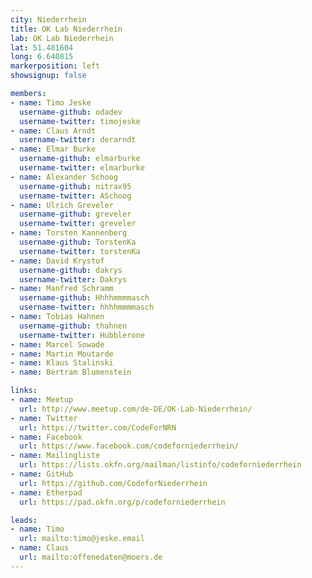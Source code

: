 ```yaml
---
city: Niederrhein
title: OK Lab Niederrhein
lab: OK Lab Niederrhein
lat: 51.481604
long: 6.640815
markerposition: left
showsignup: false

members:
- name: Timo Jeske
  username-github: odadev
  username-twitter: timojeske
- name: Claus Arndt
  username-twitter: derarndt
- name: Elmar Burke
  username-github: elmarburke
  username-twitter: elmarburke
- name: Alexander Schoog
  username-github: nitrax95
  username-twitter: ASchoog
- name: Ulrich Greveler
  username-github: greveler
  username-twitter: greveler
- name: Torsten Kannenberg
  username-github: TorstenKa
  username-twitter: torstenKa
- name: David Krystof
  username-github: dakrys
  username-twitter: Dakrys
- name: Manfred Schramm
  username-github: Hhhhmmmmasch
  username-twitter: hhhhmmmmasch
- name: Tobias Hahnen
  username-github: thahnen
  username-twitter: Hubblerone
- name: Marcel Sowade
- name: Martin Moutarde
- name: Klaus Stalinski
- name: Bertram Blumenstein

links:
- name: Meetup
  url: http://www.meetup.com/de-DE/OK-Lab-Niederrhein/
- name: Twitter
  url: https://twitter.com/CodeForNRN
- name: Facebook
  url: https://www.facebook.com/codeforniederrhein/
- name: Mailingliste
  url: https://lists.okfn.org/mailman/listinfo/codeforniederrhein
- name: GitHub
  url: https://github.com/CodeforNiederrhein
- name: Etherpad
  url: https://pad.okfn.org/p/codeforniederrhein

leads:
- name: Timo
  url: mailto:timo@jeske.email
- name: Claus
  url: mailto:offenedaten@moers.de
---
```


